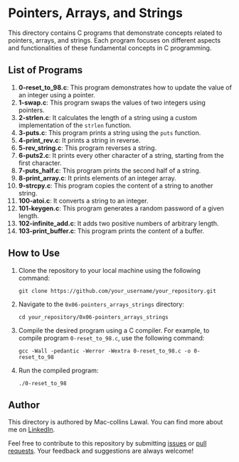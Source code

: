 # Pointers, Arrays, and Strings

This directory contains C programs that demonstrate concepts related to pointers, arrays, and strings. Each program focuses on different aspects and functionalities of these fundamental concepts in C programming.

## List of Programs

1. **0-reset_to_98.c**: This program demonstrates how to update the value of an integer using a pointer.
2. **1-swap.c**: This program swaps the values of two integers using pointers.
3. **2-strlen.c**: It calculates the length of a string using a custom implementation of the `strlen` function.
4. **3-puts.c**: This program prints a string using the `puts` function.
5. **4-print_rev.c**: It prints a string in reverse.
6. **5-rev_string.c**: This program reverses a string.
7. **6-puts2.c**: It prints every other character of a string, starting from the first character.
8. **7-puts_half.c**: This program prints the second half of a string.
9. **8-print_array.c**: It prints elements of an integer array.
10. **9-strcpy.c**: This program copies the content of a string to another string.
11. **100-atoi.c**: It converts a string to an integer.
12. **101-keygen.c**: This program generates a random password of a given length.
13. **102-infinite_add.c**: It adds two positive numbers of arbitrary length.
14. **103-print_buffer.c**: This program prints the content of a buffer.

## How to Use

1. Clone the repository to your local machine using the following command:

   ```
   git clone https://github.com/your_username/your_repository.git
   ```

2. Navigate to the `0x06-pointers_arrays_strings` directory:

   ```
   cd your_repository/0x06-pointers_arrays_strings
   ```

3. Compile the desired program using a C compiler. For example, to compile program `0-reset_to_98.c`, use the following command:

   ```
   gcc -Wall -pedantic -Werror -Wextra 0-reset_to_98.c -o 0-reset_to_98
   ```

4. Run the compiled program:

   ```
   ./0-reset_to_98
   ```

## Author

This directory is authored by Mac-collins Lawal. You can find more about me on [LinkedIn](https://www.linkedin.com/in/mac-collins_lawal).

Feel free to contribute to this repository by submitting [issues](https://github.com/your_username/your_repository/issues) or [pull requests](https://github.com/your_username/your_repository/pulls). Your feedback and suggestions are always welcome!
